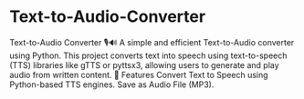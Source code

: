 # Text-to-Audio-Converter
Text-to-Audio Converter 🎙️🔊 A simple and efficient Text-to-Audio converter using Python. This project converts text into speech using text-to-speech (TTS) libraries like gTTS or pyttsx3, allowing users to generate and play audio from written content.  🚀 Features Convert Text to Speech using Python-based TTS engines. Save as Audio File (MP3).
